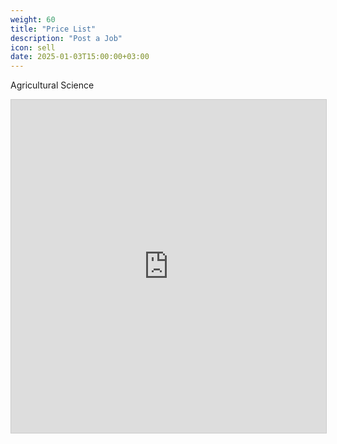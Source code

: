 ```yaml
---
weight: 60
title: "Price List"
description: "Post a Job"
icon: sell
date: 2025-01-03T15:00:00+03:00
---
```


Agricultural Science

<iframe class="airtable-embed" src="https://airtable.com/embed/appWOoBxmGoaKnB37/pagSHSf1qyICkWa5D/form" frameborder="0" onmousewheel="" width="100%" height="533" style="background: transparent; border: 1px solid #ccc;"></iframe>